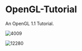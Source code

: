 # OpenGL-Tutorial
An OpenGL 1.1 Tutorial.

![4009](https://github.com/raytomely/OpenGL-Tutorial/assets/45993451/5e5ffa19-6896-43e5-bb99-0ec7ef30f29b)

![12280](https://github.com/raytomely/OpenGL-Tutorial/assets/45993451/e535ee74-f130-43af-a4ed-6860221a9944)
